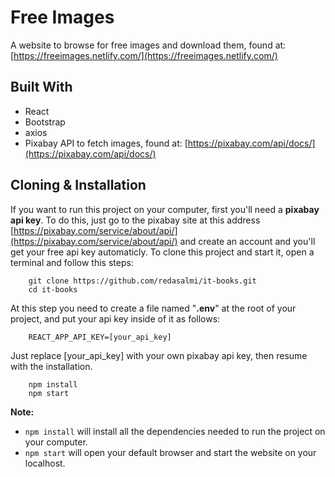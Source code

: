 # Free Images 
A website to browse for free images and download them, found at: [https://freeimages.netlify.com/](https://freeimages.netlify.com/)

## Built With
- React
- Bootstrap
- axios
- Pixabay API to fetch images, found at: [https://pixabay.com/api/docs/](https://pixabay.com/api/docs/)

## Cloning & Installation
If you want to run this project on your computer, first you'll need a **pixabay api key**. To do this, just go to the pixabay site at this address [https://pixabay.com/service/about/api/](https://pixabay.com/service/about/api/) and create an account and you'll get your free api key automaticly.
To clone this project and start it, open a terminal and follow this steps:
```
	git clone https://github.com/redasalmi/it-books.git
	cd it-books
```
At this step you need to create a file named "**.env**" at the root of your project, and put your api key inside of it as follows:
```
    REACT_APP_API_KEY=[your_api_key]
```
Just replace [your_api_key] with your own pixabay api key, then resume with the installation.
```
	npm install
	npm start
```
**Note:**
* ```npm install``` will install all the dependencies needed to run the project on your computer.
* ```npm start``` will open your default browser and start the website on your localhost.